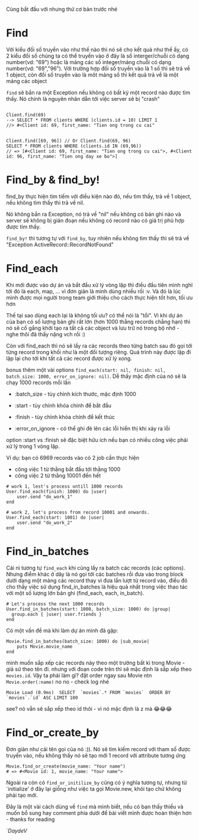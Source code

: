 Cùng bắt đầu với nhưng thứ cơ bản trước nhé
# Find
Với kiểu đối số truyền vào như thế nào thì nó sẽ cho kết quả như thế ấy, có 2 kiểu đối số chúng ta có thể truyền vào ở đây là số interger/chuỗi có dạng number(vd: "69") hoặc là mảng các số integer/mảng chuỗi có dạng number(vd: "69","96"). Với trường hợp đối số truyền vào là 1 số thì sẽ trả về 1 object, còn đối số truyền vào là môt mảng số thì kết quả trả về là một mảng các object

`find` sẽ bắn ra một Exception nếu không có bất kỳ một record nào được tìm thấy. Nó chính là nguyên nhân dẫn tới việc server sẽ bị "crash"

```

Client.find(69)
--> SELECT * FROM clients WHERE (clients.id = 10) LIMIT 1
//> #<Client id: 69, first_name: "Tien ong trong cu cai"


Client.find([69, 96]) // Or Client.find(69, 96)
SELECT * FROM clients WHERE (clients.id IN (69,96))
// => [#<Client id: 69, first_name: "Tien ong trong cu cai">, #<Client id: 96, first_name: "Tien ong day xe bo">]
```

# Find_by & find_by!

find_by thực hiện tìm tiếm với điều kiện nào đó, nếu tìm thấy, trả về 1 object, nếu không tìm thấy thì trả về nil.

Nó không bắn ra Exception, nó trả về "nil" nếu không có bản ghi nào và server sẽ không bị gián đoạn nếu không có record nào có giá trị phù hợp được tìm thấy.

`find_by!` thì tương tự với `find_by`, tuy nhiên nếu không tìm thấy thì sẽ trả về "Exception ActiveRecord::RecordNotFound"

# Find_each

Khi mới được vào dự án và bắt đầu xử lý vòng lặp thì điều đầu tiên mình nghĩ tới đó là each, map, ... vì đơn giản là mình dùng nhiều rồi :v. Và đó là lúc mình được mọi người trong team giới thiệu cho cách thực hiện tốt hơn, tối ưu hơn

Thế tại sao dùng each lại là không tối ưu? có thể nói là "tồi". Vì khi dự án của bạn có số lượng bản ghi rất lớn (hơn 1000 thằng records chằng hạn)  thì nó sẽ cố gắng khởi tạo ra tất cả các object và lưu trữ nó trong bộ nhớ - nghe thôi đã thấy nặng vch rồi :)

Còn với find_each thì nó sẽ lấy ra các records theo từng batch sau đó gọi tới từng record trong khối như là một đối tượng riêng. Quá trình này được lặp đi lặp lại cho tới khi tất cả các record được xử lý xong.

bonus thêm một vài options
`find_each(start: nil, finish: nil, batch_size: 1000, error_on_ignore: nil)`. Dễ thấy mặc định của nó sẽ là chạy 1000 records mỗi lần 
* :batch_size - tùy chỉnh kích thước, mặc định 1000

* :start - tùy chỉnh khóa chính để bắt đầu

* :finish - tùy chỉnh khóa chính để kết thúc

* :error_on_ignore - có thể ghi đè lên các lỗi hiển thị khi xảy ra lỗi

option :start vs :finish sẽ đặc biệt hữu ích nếu bạn có nhiều công việc phải xử lý trong 1 vòng lặp. 

Ví dụ: bạn có 6969 records vào có 2 job cần thực hiện
* công việc 1 từ thằng bắt đầu tới thằng 1000
* công việc 2 từ thằng 10001 đến hết

```
# work 1, lest's process untill 1000 records
User.find_each(finish: 1000) do |user|
    user.send "do_work_1"
end

# work 2, let's process from record 10001 and onwards.
User.find_each(start: 1001) do |user|
    user.send "do_work_2"
end
```

# Find_in_batches
Cái nì tương tự `find_each` khi cũng lấy ra batch các records (các options). Nhưng điểm khác ở dây là nó gọi tới các batches rồi đưa vào trong block dưới dạng một mảng các record thay vì đưa lần lượt từ record vào, điều đó cho thấy việc sử dụng find_in_batches là  hiệu quả nhất trong việc thao tác với một số lượng lớn bản ghi (find_each, each, in_batch).

```
# Let's process the next 1000 records
User.find_in_batches(start: 1000, batch_size: 1000) do |group|
  group.each { |user| user.friends }
end
```

Có một vấn đề mà khi làm dự án mình đã gặp:
```
Movie.find_in_batches(batch_size: 1000) do |sub_movie|
    puts Movie.movie_name
end
```
mình muốn sắp xếp các records này theo một trường bất kì trong Movie - giả sử theo tên đi. nhưng với đoạn code trên thì sẽ mặc định là sắp xếp theo `movies.id`. Vậy ta phải làm gì? đặt order ngay sau Movie ntn `Movie.order(:name)` no no - check log nhé
```
Movie Load (0.9ms)  SELECT  `movies`.* FROM `movies`  ORDER BY `movies`.`id` ASC LIMIT 100
```

see? nó vẫn sẽ sắp xếp theo id thôi - vì nó mặc định là z mà :joy::joy::joy:


# Find_or_create_by
Đơn giản như cái tên gọi của nó :)). Nó sẽ tìm kiếm record với tham số được truyền vào, nếu không thấy nó sẽ tạo mới 1 record với attribute tương ứng

```
Movie.find_or_create(movie_name: "Your name")
# => #<Movie id: 1, movie_name: "Your name">
```

Ngoài ra còn có `find_or_initilize_by` cũng có ý nghĩa tương tự, nhưng từ `initialize' ở đây lại giống như việc ta gọi Movie.new, khỏi tạo chứ không phải tạo mới.

Đây là một vài cách dùng về `find` mà mình biết, nếu có bạn thấy thiếu và muốn bổ sung hay comment phía dưới để bài viết mình được hoàn thiện hơn - thanks for reading

`_DaydeV_